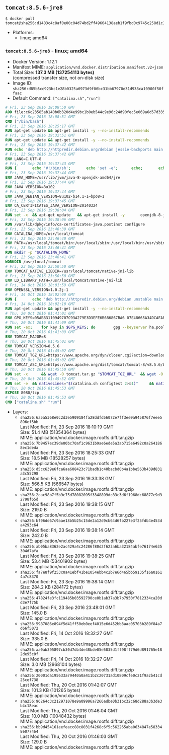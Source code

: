 ## `tomcat:8.5.6-jre8`

```console
$ docker pull tomcat@sha256:d1483c4c8af0e00c04d74bd2ff49664138aeb1f9fbd0c9745c258d1c1149e3ec
```

-	Platforms:
	-	linux; amd64

### `tomcat:8.5.6-jre8` - linux; amd64

-	Docker Version: 1.12.1
-	Manifest MIME: `application/vnd.docker.distribution.manifest.v2+json`
-	Total Size: **137.3 MB (137254113 bytes)**  
	(compressed transfer size, not on-disk size)
-	Image ID: `sha256:d85b5cc923bc1e28b0325a6973d9f06bc31bb67970e31d938ca10900f50ffaac`
-	Default Command: `["catalina.sh","run"]`

```dockerfile
# Fri, 23 Sep 2016 18:08:50 GMT
ADD file:c6c23585ab140b0b320d4e99bc1b0eb544c9e96c24d90fec5e069a6d57d335ca in / 
# Fri, 23 Sep 2016 18:08:51 GMT
CMD ["/bin/bash"]
# Fri, 23 Sep 2016 18:25:17 GMT
RUN apt-get update && apt-get install -y --no-install-recommends 		ca-certificates 		curl 		wget 	&& rm -rf /var/lib/apt/lists/*
# Fri, 23 Sep 2016 19:32:51 GMT
RUN apt-get update && apt-get install -y --no-install-recommends 		bzip2 		unzip 		xz-utils 	&& rm -rf /var/lib/apt/lists/*
# Fri, 23 Sep 2016 19:37:42 GMT
RUN echo 'deb http://httpredir.debian.org/debian jessie-backports main' > /etc/apt/sources.list.d/jessie-backports.list
# Fri, 23 Sep 2016 19:37:42 GMT
ENV LANG=C.UTF-8
# Fri, 23 Sep 2016 19:37:43 GMT
RUN { 		echo '#!/bin/sh'; 		echo 'set -e'; 		echo; 		echo 'dirname "$(dirname "$(readlink -f "$(which javac || which java)")")"'; 	} > /usr/local/bin/docker-java-home 	&& chmod +x /usr/local/bin/docker-java-home
# Fri, 23 Sep 2016 19:37:44 GMT
ENV JAVA_HOME=/usr/lib/jvm/java-8-openjdk-amd64/jre
# Fri, 23 Sep 2016 19:37:44 GMT
ENV JAVA_VERSION=8u102
# Fri, 23 Sep 2016 19:37:44 GMT
ENV JAVA_DEBIAN_VERSION=8u102-b14.1-1~bpo8+1
# Fri, 23 Sep 2016 19:37:45 GMT
ENV CA_CERTIFICATES_JAVA_VERSION=20140324
# Fri, 23 Sep 2016 19:38:04 GMT
RUN set -x 	&& apt-get update 	&& apt-get install -y 		openjdk-8-jre-headless="$JAVA_DEBIAN_VERSION" 		ca-certificates-java="$CA_CERTIFICATES_JAVA_VERSION" 	&& rm -rf /var/lib/apt/lists/* 	&& [ "$JAVA_HOME" = "$(docker-java-home)" ]
# Fri, 23 Sep 2016 19:38:06 GMT
RUN /var/lib/dpkg/info/ca-certificates-java.postinst configure
# Fri, 23 Sep 2016 23:46:39 GMT
ENV CATALINA_HOME=/usr/local/tomcat
# Fri, 23 Sep 2016 23:46:40 GMT
ENV PATH=/usr/local/tomcat/bin:/usr/local/sbin:/usr/local/bin:/usr/sbin:/usr/bin:/sbin:/bin
# Fri, 23 Sep 2016 23:46:41 GMT
RUN mkdir -p "$CATALINA_HOME"
# Fri, 23 Sep 2016 23:46:41 GMT
WORKDIR /usr/local/tomcat
# Fri, 23 Sep 2016 23:50:50 GMT
ENV TOMCAT_NATIVE_LIBDIR=/usr/local/tomcat/native-jni-lib
# Fri, 23 Sep 2016 23:50:50 GMT
ENV LD_LIBRARY_PATH=/usr/local/tomcat/native-jni-lib
# Fri, 14 Oct 2016 18:01:59 GMT
ENV OPENSSL_VERSION=1.0.2j-1
# Fri, 14 Oct 2016 18:02:00 GMT
RUN { 		echo 'deb http://httpredir.debian.org/debian unstable main'; 	} > /etc/apt/sources.list.d/unstable.list 	&& { 		echo 'Package: *'; 		echo 'Pin: release a=unstable'; 		echo 'Pin-Priority: -10'; 		echo; 		echo 'Package: openssl libssl*'; 		echo "Pin: version $OPENSSL_VERSION"; 		echo 'Pin-Priority: 990'; 	} > /etc/apt/preferences.d/unstable-openssl
# Fri, 14 Oct 2016 18:02:10 GMT
RUN apt-get update && apt-get install -y --no-install-recommends 		libapr1 		openssl="$OPENSSL_VERSION" 	&& rm -rf /var/lib/apt/lists/*
# Thu, 20 Oct 2016 01:41:01 GMT
ENV GPG_KEYS=05AB33110949707C93A279E3D3EFE6B686867BA6 07E48665A34DCAFAE522E5E6266191C37C037D42 47309207D818FFD8DCD3F83F1931D684307A10A5 541FBE7D8F78B25E055DDEE13C370389288584E7 61B832AC2F1C5A90F0F9B00A1C506407564C17A3 79F7026C690BAA50B92CD8B66A3AD3F4F22C4FED 9BA44C2621385CB966EBA586F72C284D731FABEE A27677289986DB50844682F8ACB77FC2E86E29AC A9C5DF4D22E99998D9875A5110C01C5A2F6059E7 DCFD35E0BF8CA7344752DE8B6FB21E8933C60243 F3A04C595DB5B6A5F1ECA43E3B7BBB100D811BBE F7DA48BB64BCB84ECBA7EE6935CD23C10D498E23
# Thu, 20 Oct 2016 01:41:09 GMT
RUN set -ex; 	for key in $GPG_KEYS; do 		gpg --keyserver ha.pool.sks-keyservers.net --recv-keys "$key"; 	done
# Thu, 20 Oct 2016 01:41:09 GMT
ENV TOMCAT_MAJOR=8
# Thu, 20 Oct 2016 01:45:01 GMT
ENV TOMCAT_VERSION=8.5.6
# Thu, 20 Oct 2016 01:45:02 GMT
ENV TOMCAT_TGZ_URL=https://www.apache.org/dyn/closer.cgi?action=download&filename=tomcat/tomcat-8/v8.5.6/bin/apache-tomcat-8.5.6.tar.gz
# Thu, 20 Oct 2016 01:45:02 GMT
ENV TOMCAT_ASC_URL=https://www.apache.org/dist/tomcat/tomcat-8/v8.5.6/bin/apache-tomcat-8.5.6.tar.gz.asc
# Thu, 20 Oct 2016 01:45:50 GMT
RUN set -x 		&& wget -O tomcat.tar.gz "$TOMCAT_TGZ_URL" 	&& wget -O tomcat.tar.gz.asc "$TOMCAT_ASC_URL" 	&& gpg --batch --verify tomcat.tar.gz.asc tomcat.tar.gz 	&& tar -xvf tomcat.tar.gz --strip-components=1 	&& rm bin/*.bat 	&& rm tomcat.tar.gz* 		&& nativeBuildDir="$(mktemp -d)" 	&& tar -xvf bin/tomcat-native.tar.gz -C "$nativeBuildDir" --strip-components=1 	&& nativeBuildDeps=" 		gcc 		libapr1-dev 		libssl-dev 		make 		openjdk-${JAVA_VERSION%%[-~bu]*}-jdk=$JAVA_DEBIAN_VERSION 	" 	&& apt-get update && apt-get install -y --no-install-recommends $nativeBuildDeps && rm -rf /var/lib/apt/lists/* 	&& ( 		export CATALINA_HOME="$PWD" 		&& cd "$nativeBuildDir/native" 		&& ./configure 			--libdir="$TOMCAT_NATIVE_LIBDIR" 			--prefix="$CATALINA_HOME" 			--with-apr="$(which apr-1-config)" 			--with-java-home="$(docker-java-home)" 			--with-ssl=yes 		&& make -j$(nproc) 		&& make install 	) 	&& apt-get purge -y --auto-remove $nativeBuildDeps 	&& rm -rf "$nativeBuildDir" 	&& rm bin/tomcat-native.tar.gz
# Thu, 20 Oct 2016 01:45:52 GMT
RUN set -e 	&& nativeLines="$(catalina.sh configtest 2>&1)" 	&& nativeLines="$(echo "$nativeLines" | grep 'Apache Tomcat Native')" 	&& nativeLines="$(echo "$nativeLines" | sort -u)" 	&& if ! echo "$nativeLines" | grep 'INFO: Loaded APR based Apache Tomcat Native library' >&2; then 		echo >&2 "$nativeLines"; 		exit 1; 	fi
# Thu, 20 Oct 2016 01:45:53 GMT
EXPOSE 8080/tcp
# Thu, 20 Oct 2016 01:45:53 GMT
CMD ["catalina.sh" "run"]
```

-	Layers:
	-	`sha256:6a5a5368e0c2d3e5909184fa28ddfd56072e7ff3ee9a945876f7eee5896ef5bb`  
		Last Modified: Fri, 23 Sep 2016 18:10:19 GMT  
		Size: 51.4 MB (51354364 bytes)  
		MIME: application/vnd.docker.image.rootfs.diff.tar.gzip
	-	`sha256:7b9457ec39de00bc70af1c9631b9ae6ede5a3ab715e6492c0a2641868ec1deda`  
		Last Modified: Fri, 23 Sep 2016 18:25:33 GMT  
		Size: 18.5 MB (18528257 bytes)  
		MIME: application/vnd.docker.image.rootfs.diff.tar.gzip
	-	`sha256:d5cc639e6fca6aa608423c71badb1c40bacbd0b4a1bbe563b439d831a3c55298`  
		Last Modified: Fri, 23 Sep 2016 19:33:38 GMT  
		Size: 566.5 KB (566547 bytes)  
		MIME: application/vnd.docker.image.rootfs.diff.tar.gzip
	-	`sha256:2cac98b7f5b9c75d78082095f3348899dc83c3d6f1968dc68877c9d32798f65d`  
		Last Modified: Fri, 23 Sep 2016 19:38:15 GMT  
		Size: 219.0 B  
		MIME: application/vnd.docker.image.rootfs.diff.tar.gzip
	-	`sha256:bf96dd67c9aae18b5b25c15de2a12d9cb64d6fb227e3f25fdb4e453da4293c64`  
		Last Modified: Fri, 23 Sep 2016 19:38:14 GMT  
		Size: 242.0 B  
		MIME: application/vnd.docker.image.rootfs.diff.tar.gzip
	-	`sha256:ab05ba8362e2ac429a4c24286f80d2f623a6ba32184abfe76174e635304d7afa`  
		Last Modified: Fri, 23 Sep 2016 19:38:25 GMT  
		Size: 53.4 MB (53401902 bytes)  
		MIME: application/vnd.docker.image.rootfs.diff.tar.gzip
	-	`sha256:fa7e8f9f253c0a41ebf41be1054ebb4c2b7e6d465bb59135f16a01614a7c8370`  
		Last Modified: Fri, 23 Sep 2016 19:38:14 GMT  
		Size: 284.2 KB (284172 bytes)  
		MIME: application/vnd.docker.image.rootfs.diff.tar.gzip
	-	`sha256:47824fe3fc119485b03592790ce0b1ab37a3b7b7950f7812334ca20dd3e7f75b`  
		Last Modified: Fri, 23 Sep 2016 23:48:01 GMT  
		Size: 145.0 B  
		MIME: application/vnd.docker.image.rootfs.diff.tar.gzip
	-	`sha256:5987086e894f5d41ff50eb0eef4015e6d452bb3aac05703b289f84a7d66f5072`  
		Last Modified: Fri, 14 Oct 2016 18:32:27 GMT  
		Size: 335.0 B  
		MIME: application/vnd.docker.image.rootfs.diff.tar.gzip
	-	`sha256:aa0ab395897cb30d7db4de48bde05e5835d1ff98ff79d6d891765e182de95c0f`  
		Last Modified: Fri, 14 Oct 2016 18:32:27 GMT  
		Size: 3.0 MB (2968104 bytes)  
		MIME: application/vnd.docker.image.rootfs.diff.tar.gzip
	-	`sha256:20001da195633a79440a0a411b2c20731ad10809cfe0c21f9a2b41cd25cef738`  
		Last Modified: Thu, 20 Oct 2016 01:42:07 GMT  
		Size: 101.3 KB (101265 bytes)  
		MIME: application/vnd.docker.image.rootfs.diff.tar.gzip
	-	`sha256:96264c3c212971078e9a09996a7266adbe0b31bc32c68d288a3b3de3b4c18eac`  
		Last Modified: Thu, 20 Oct 2016 01:46:04 GMT  
		Size: 10.0 MB (10048432 bytes)  
		MIME: application/vnd.docker.image.rootfs.diff.tar.gzip
	-	`sha256:bb9d454161eefeacc88c8031f4268c6f5c562265aba0634847e583348e077464`  
		Last Modified: Thu, 20 Oct 2016 01:46:03 GMT  
		Size: 129.0 B  
		MIME: application/vnd.docker.image.rootfs.diff.tar.gzip
